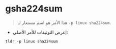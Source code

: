 # gsha224sum

> هذا الأمر هو اسم مستعار لـ `-p linux sha224sum`.

- إعرض التوثيقات للأمر الأصلي:

`tldr -p linux sha224sum`
